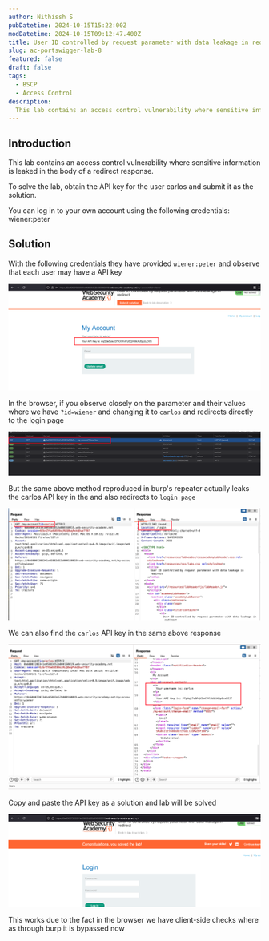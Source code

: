 ```yaml
---
author: Nithissh S
pubDatetime: 2024-10-15T15:22:00Z
modDatetime: 2024-10-15T09:12:47.400Z
title: User ID controlled by request parameter with data leakage in redirect
slug: ac-portswigger-lab-8
featured: false
draft: false
tags:
  - BSCP
  - Access Control
description:
  This lab contains an access control vulnerability where sensitive information is leaked in the body of a redirect response. To solve the lab, obtain the API key for the user carlos and submit it as the solution. You can log in to your own account using the following credentials wiener:peter  
---
```


## Introduction 

This lab contains an access control vulnerability where sensitive information is leaked in the body of a redirect response.

To solve the lab, obtain the API key for the user carlos and submit it as the solution.

You can log in to your own account using the following credentials: wiener:peter 

## Solution 

With the following credentials they have provided `wiener:peter` and observe that each user may have a API key 

![](../../assets/images/bscp/access-control/access-36.png)

In the browser, if you observe closely on the parameter and their values where we have `?id=wiener` and changing it to `carlos` and redirects directly to the login page 

![](../../assets/images/bscp/access-control/access-37.png)

But the same above method reproduced in burp's repeater actually leaks the carlos API key in the and also redirects to `login page` 

![](../../assets/images/bscp/access-control/access-38.png)

We can also find the `carlos` API key in the same above response

![](../../assets/images/bscp/access-control/access-39.png)

Copy and paste the API key as a solution and lab will be solved 

![](../../assets/images/bscp/access-control/access-40.png)

This works due to the fact in the browser we have client-side checks where as through burp it is bypassed now 